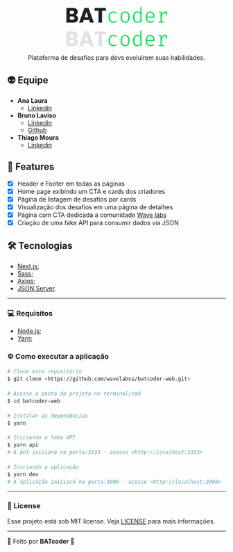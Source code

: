 <p align="center">
  <img src="./.github/BATcoder-dark.png">
</p>
<p align="center">
  <img src="./.github/BATcoder-light.png">
</p>

<p align="center">Plataforma de desafios para devs evoluírem suas habilidades.</p>


## :alien: Equipe

- **Ana Laura**
  - <a href="https://www.linkedin.com/in/ana-laura-pereira-mariano-060b0b189/">Linkedin</a>
- **Bruno Laviso**
  - <a href="https://www.linkedin.com/in/ana-laura-pereira-mariano-060b0b189/">Linkedin</a>
  - <a href="https://github.com/brunolaviso">Github</a>
- **Thiago Moura**
  - <a href="https://www.linkedin.com/in/ana-laura-pereira-mariano-060b0b189/">Linkedin</a>
## :rocket: Features

- [X] Header e Footer em todas as páginas
- [X] Home page exibindo um CTA e cards dos criadores
- [X] Página de listagem de desafios por cards
- [X] Visualização dos desafios em uma página de detalhes
- [X] Página com CTA dedicada a comunidade <a href="https://discord.gg/AHbF8BK">Wave labs</a>
- [X] Criação de uma fake API para consumir dados via JSON

## :hammer_and_wrench: Tecnologias

- [Next.js](https://nextjs.org/);
- [Sass](https://sass-lang.com/);
- [Axios](https://github.com/axios/axios);
- [JSON Server](https://www.npmjs.com/package/json-server).

---

### :computer: Requisitos

- [Node.js](https://nodejs.org/en/);
- [Yarn](https://yarnpkg.com/);

### ⚙️ Como executar a aplicação

```bash
# Clone este repositório
$ git clone <https://github.com/wavelabss/batcoder-web.git>

# Acesse a pasta do projeto no terminal/cmd
$ cd batcoder-web

# Instalar as dependências
$ yarn

# Iniciando a fake API
$ yarn api
# A API iniciará na porta:3333 - acesse <http://localhost:3333>

# Iniciando a aplicação
$ yarn dev
# A aplicação iniciará na porta:3000 - acesse <http://localhost:3000>

```

---

### :memo: License
Esse projeto está sob MIT license. Veja [LICENSE](https://github.com/wavelabss/batcoder-web/blob/main/LICENSE) para mais informações.

---

:construction_worker: Feito por **BATcoder** :green_heart:
